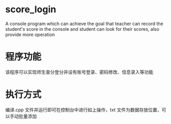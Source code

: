 # score_login
A console program which can achieve the goal that teacher can record the student's score in the console and student can look for their scores, also provide more operation

# 程序功能
该程序可以实现师生查分登分并设有账号登录、密码修改、信息录入等功能

# 执行方式
编译.cpp 文件并运行即可在控制台中进行如上操作，txt 文件为数据存放位置，可以手动批量添加
